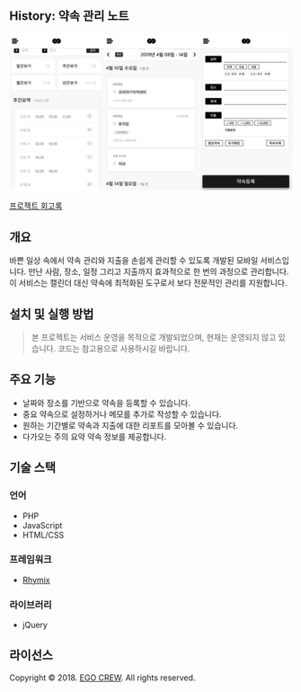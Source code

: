 
## History: 약속 관리 노트
![](./doc/images/thumbnail-02.png)

[프로젝트 회고록](https://jisulog.com/docs/essay/project-review/2018-history)

## 개요
바쁜 일상 속에서 약속 관리와 지출을 손쉽게 관리할 수 있도록 개발된 모바일 서비스입니다. 
만난 사람, 장소, 일정 그리고 지출까지 효과적으로 한 번의 과정으로 관리합니다. 
이 서비스는 캘린더 대신 약속에 최적화된 도구로서 보다 전문적인 관리를 지원합니다.

## 설치 및 실행 방법
> 본 프로젝트는 서비스 운영을 목적으로 개발되었으며, 현재는 운영되지 않고 있습니다.
> 코드는 참고용으로 사용하시길 바랍니다.

## 주요 기능
- 날짜와 장소를 기반으로 약속을 등록할 수 있습니다.
- 중요 약속으로 설정하거나 메모를 추가로 작성할 수 있습니다.
- 원하는 기간별로 약속과 지출에 대한 리포트를 모아볼 수 있습니다.
- 다가오는 주의 요약 약속 정보를 제공합니다.

## 기술 스택
### 언어
- PHP
- JavaScript
- HTML/CSS 
### 프레임워크
- [Rhymix](https://rhymix.org/)
### 라이브러리
- jQuery 


## 라이선스
Copyright © 2018. [EGO CREW](https://ego.so/). All rights reserved.
